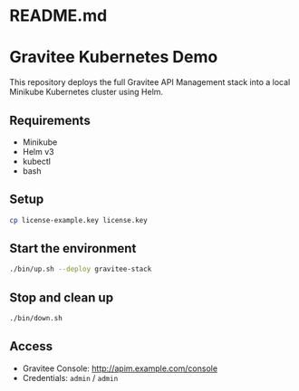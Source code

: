 # README.md
# Gravitee Kubernetes Demo

This repository deploys the full Gravitee API Management stack into a local Minikube Kubernetes cluster using Helm.

## Requirements
- Minikube
- Helm v3
- kubectl
- bash

## Setup
```bash
cp license-example.key license.key
```

## Start the environment
```bash
./bin/up.sh --deploy gravitee-stack
```

## Stop and clean up
```bash
./bin/down.sh
```

## Access
- Gravitee Console: http://apim.example.com/console
- Credentials: `admin` / `admin`